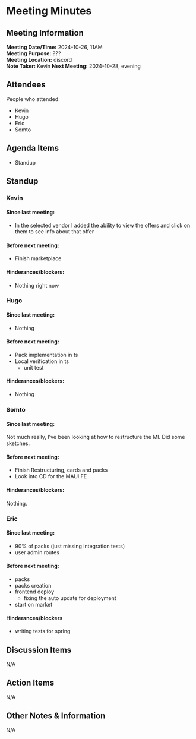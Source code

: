 # Meeting Minutes
## Meeting Information
**Meeting Date/Time:** 2024-10-26, 11AM  
**Meeting Purpose:** ???  
**Meeting Location:** discord  
**Note Taker:** Kevin
**Next Meeting:** 2024-10-28, evening

## Attendees
People who attended:
- Kevin
- Hugo
- Eric
- Somto

## Agenda Items
- Standup

## Standup
### Kevin
#### Since last meeting:
- In the selected vendor I added the ability to view the offers and click on them to see info about that offer

#### Before next meeting:
- Finish marketplace

#### Hinderances/blockers:
- Nothing right now

### Hugo
#### Since last meeting:
- Nothing

#### Before next meeting:
- Pack implementation in ts
- Local verification in ts
    - unit test

#### Hinderances/blockers:
- Nothing


### Somto
#### Since last meeting:
Not much really, I've been looking at how to restructure the MI. Did some sketches.
#### Before next meeting:
- Finish Restructuring, cards and packs
- Look into CD for the MAUI FE
#### Hinderances/blockers:
Nothing. 

### Eric
#### Since last meeting:
- 90% of packs (just missing integration tests)
- user admin routes

#### Before next meeting:
- packs
- packs creation
- frontend deploy
    - fixing the auto update for deployment
- start on market

#### Hinderances/blockers
- writing tests for spring

## Discussion Items
N/A

## Action Items
N/A

## Other Notes & Information
N/A
